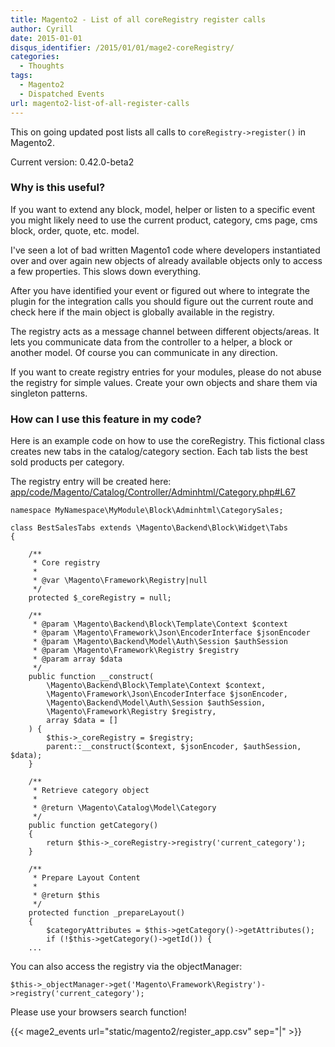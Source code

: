 ```yaml
---
title: Magento2 - List of all coreRegistry register calls
author: Cyrill
date: 2015-01-01
disqus_identifier: /2015/01/01/mage2-coreRegistry/
categories:
  - Thoughts
tags:
  - Magento2
  - Dispatched Events
url: magento2-list-of-all-register-calls  
---
```


This on going updated post lists all calls to `coreRegistry->register()` in Magento2.

Current version: 0.42.0-beta2

<!--more-->

### Why is this useful?

If you want to extend any block, model, helper or listen to a specific event you might likely need to use
the current product, category, cms page, cms block, order, quote, etc. model.

I've seen a lot of bad written Magento1 code where developers instantiated over and over again new
objects of already available objects only to access a few properties. This slows down everything.

After you have identified your event or figured out where to integrate the plugin for the integration calls
you should figure out the current route and check here if the main object is globally available in the registry.

The registry acts as a message channel between different objects/areas. It lets you communicate data from the
controller to a helper, a block or another model. Of course you can communicate in any direction.

If you want to create registry entries for your modules, please do not abuse the registry for simple values. 
Create your own objects and share them via singleton patterns.

### How can I use this feature in my code?

Here is an example code on how to use the coreRegistry. This fictional class creates
new tabs in the catalog/category section. Each tab lists the best sold products per category.

The registry entry will be created here: 
[app/code/Magento/Catalog/Controller/Adminhtml/Category.php#L67](https://github.com/magento/magento2/blob/master/app/code/Magento/Catalog/Controller/Adminhtml/Category.php#L67)

```
namespace MyNamespace\MyModule\Block\Adminhtml\CategorySales;

class BestSalesTabs extends \Magento\Backend\Block\Widget\Tabs
{

    /**
     * Core registry
     *
     * @var \Magento\Framework\Registry|null
     */
    protected $_coreRegistry = null;

    /**
     * @param \Magento\Backend\Block\Template\Context $context
     * @param \Magento\Framework\Json\EncoderInterface $jsonEncoder
     * @param \Magento\Backend\Model\Auth\Session $authSession
     * @param \Magento\Framework\Registry $registry
     * @param array $data
     */
    public function __construct(
        \Magento\Backend\Block\Template\Context $context,
        \Magento\Framework\Json\EncoderInterface $jsonEncoder,
        \Magento\Backend\Model\Auth\Session $authSession,
        \Magento\Framework\Registry $registry,
        array $data = []
    ) {
        $this->_coreRegistry = $registry;
        parent::__construct($context, $jsonEncoder, $authSession, $data);
    }

    /**
     * Retrieve category object
     *
     * @return \Magento\Catalog\Model\Category
     */
    public function getCategory()
    {
        return $this->_coreRegistry->registry('current_category');
    }

    /**
     * Prepare Layout Content
     *
     * @return $this
     */
    protected function _prepareLayout()
    {
        $categoryAttributes = $this->getCategory()->getAttributes();
        if (!$this->getCategory()->getId()) {
    ...
```

You can also access the registry via the objectManager:

```
$this->_objectManager->get('Magento\Framework\Registry')->registry('current_category');
```

Please use your browsers search function!

{{< mage2_events url="static/magento2/register_app.csv" sep="|" >}}
